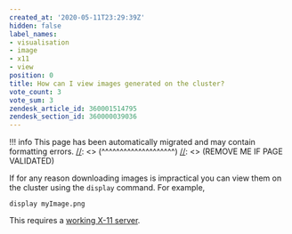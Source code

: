 ```yaml
---
created_at: '2020-05-11T23:29:39Z'
hidden: false
label_names:
- visualisation
- image
- x11
- view
position: 0
title: How can I view images generated on the cluster?
vote_count: 3
vote_sum: 3
zendesk_article_id: 360001514795
zendesk_section_id: 360000039036
---
```




[//]: <> (REMOVE ME IF PAGE VALIDATED)
[//]: <> (vvvvvvvvvvvvvvvvvvvv)
!!! info
    This page has been automatically migrated and may contain formatting errors.
[//]: <> (^^^^^^^^^^^^^^^^^^^^)
[//]: <> (REMOVE ME IF PAGE VALIDATED)

If for any reason downloading images is impractical you can view them on
the cluster using the `display` command. For example,

    display myImage.png

This requires a [working X-11
server](https://support.nesi.org.nz/hc/en-gb/articles/360001075975).
